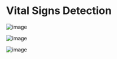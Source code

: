 # Vital Signs Detection

![image](https://github.com/user-attachments/assets/fd2d41df-92b7-4892-9050-bc0380aefd72)


![image](https://github.com/user-attachments/assets/665802fc-5c47-4435-9de9-4f16e4d34ab3)


![image](https://github.com/user-attachments/assets/de797a35-6797-454b-b5b2-487f1ceec64d)
